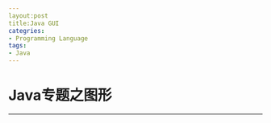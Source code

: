 ```yaml
---
layout:post
title:Java GUI
categries:
- Programming Language
tags:
- Java
---
```


# Java专题之图形
--------------------------------------
